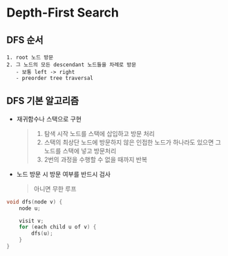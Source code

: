 # Depth-First Search

## DFS 순서
    1. root 노드 방문
    2. 그 노드의 모든 descendant 노드들을 차례로 방문
       - 보통 left -> right
       - preorder tree traversal



## DFS 기본 알고리즘
- 재귀함수나 스택으로 구현
  
    > 1. 탐색 시작 노드를 스택에 삽입하고 방문 처리
    > 2. 스택의 최상단 노드에 방문하지 않은 인접한 노드가 하나라도 있으면 그 노드를 스택에 넣고 방문처리
    > 3. 2번의 과정을 수행할 수 없을 때까지 반복
    
- 노드 방문 시 방문 여부를 반드시 검사
    > 아니면 무한 루프

```cpp
void dfs(node v) {
    node u;

    visit v;
    for (each child u of v) {
        dfs(u);
    }
}
```